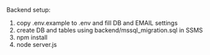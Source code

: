 Backend setup:
1. copy .env.example to .env and fill DB and EMAIL settings
2. create DB and tables using backend/mssql_migration.sql in SSMS
3. npm install
4. node server.js
